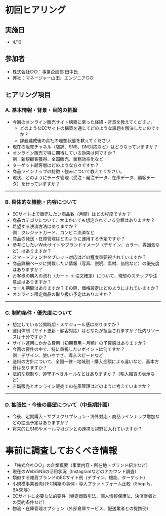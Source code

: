 # 初回ヒアリング

## 実施日
 - 4/10
## 参加者
 - 株式会社○○：事業企画部 田中氏
 - 弊社：マネージャー山田、エンジニア○○

## ヒアリング項目

### A. 基本情報・背景・目的の把握

- 今回のオンライン販売サイト構築に至った経緯・背景を教えてください。
  - どのようなECサイトの構築を通じてどのような課題を解決したいのですか？
  - 課題達成後の貴社の理想状態を教えてください
- 現在の販売チャネル（店舗、SNS、DM対応など）はどうなっていますか？
- オンライン販売で特に期待している効果は何ですか？  
  例：新規顧客獲得、全国販売、業務効率化など
- ターゲット顧客層はどのような方々ですか？
- 商品ラインナップの特徴・強みについて教えてください。
- 現状、どのようにデータ管理（受注・発注データ、在庫データ、顧客データ）を行っていますか？

---

### B. 具体的な機能・内容について

- ECサイト上で販売したい商品数（月間）はどの程度ですか？
- 商品カテゴリについて、大まかにでも想定されている分類はありますか？
- 希望する決済方法はありますか？  
  例：クレジットカード、コンビニ決済など
- 商品の発送・在庫管理はどのように運用する予定ですか？
- 参考にしたいWebサイトやブランドイメージ（デザイン、カラー、雰囲気など）はありますか？
- スマートフォンやタブレット対応はどの程度重要視されていますか？
- 商品詳細ページに掲載したい情報（写真、説明、素材、価格など）の優先度はありますか？
- お客様の購入の流れ（カート → 注文確定）について、理想のステップや注意点はありますか？
- セール期間はありますか？その際、価格設定はどのようにされていますか？
- オンライン限定商品の取り扱い予定はありますか？

---

### C. 制約条件・優先度について

- 想定している公開時期・スケジュール感はありますか？
- 運用体制（サイト更新・顧客対応）はどなたが担当されますか？社内リソースは十分ですか？
- サイト運用にかかる費用（初期費用・月額）の予算感はありますか？
- 今回の要件の中で、特に重視したいポイントは何ですか？  
  例：デザイン、使いやすさ、導入スピードなど
- 送料の方針について、全国一律・地域別・購入金額による違いなど、基本方針はありますか？
- 法的な規制や、遵守すべきルールなどはありますか？（輸入雑貨の表示など）
- 店舗販売とオンライン販売での在庫管理はどのように考えていますか？

---

### D. 拡張性・今後の展望について（中長期計画）

- 今後、定期購入・サブスクリプション・海外対応・商品ラインナップ増加などの拡張予定はありますか？
- 将来的にSNSやメールマガジンとの連携も視野に入れていますか？

# 事前に調査しておくべき情報

- 「株式会社○○」の企業概要（事業内容・所在地・ブランド紹介など）
- 現在のWeb/SNSの活用状況（Instagramなどのアカウント調査）
- 類似する雑貨ブランドのECサイト例（デザイン、機能、ターゲット）
- 小規模事業者向けEC構築の事例・導入プラットフォーム比較（Shopify、BASE等）
- ECサイトに必要な法的要件（特定商取引法、個人情報保護法、決済業者との契約条件など）
- 物流・在庫管理オプション（外部倉庫サービス、配送業者との提携例）